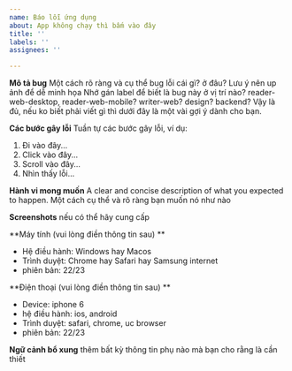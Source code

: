 ```yaml
---
name: Báo lỗi ứng dụng
about: App không chạy thì bấm vào đây
title: ''
labels: ''
assignees: ''

---
```


**Mô tả bug**
Một cách rõ ràng và cụ thể bug lỗi cái gì? ở đâu? 
Lưu ý nên up ảnh để dễ minh họa
Nhớ gán label để biết là bug này ở vị trí nào? reader-web-desktop, reader-web-mobile? writer-web? design? backend?
Vậy là đủ, nếu ko biết phải viết gì thì dưới đây là một vài gợi ý dành cho bạn.

**Các bước gây lỗi**
Tuần tự các bước gây lỗi, ví dụ:
1. Đi vào đây...
2. Click vào đây...
3. Scroll vào đây...
4. Nhìn thấy lỗi... 

**Hành vi mong muốn**
A clear and concise description of what you expected to happen.
Một cách cụ thể và rõ ràng bạn muốn nó như nào

**Screenshots**
nếu có thể hãy cung cấp

**Máy tính (vui lòng điền thông tin sau) **
 - Hệ điều hành: Windows hay Macos
 - Trình duyệt: Chrome hay Safari hay Samsung internet
 - phiên bản: 22/23

**Điện thoại (vui lòng điền thông tin sau) **
 - Device: iphone 6
 - hệ điều hành: ios, android
 - Trình duyệt: safari, chrome, uc browser 
 - phiên bản: 22/23

**Ngữ cảnh bổ xung**
thêm bất kỳ thông tin phụ nào mà bạn cho rằng là cần thiết
